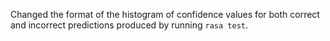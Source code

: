 Changed the format of the histogram of confidence values for both correct and incorrect predictions produced by running `rasa test`.